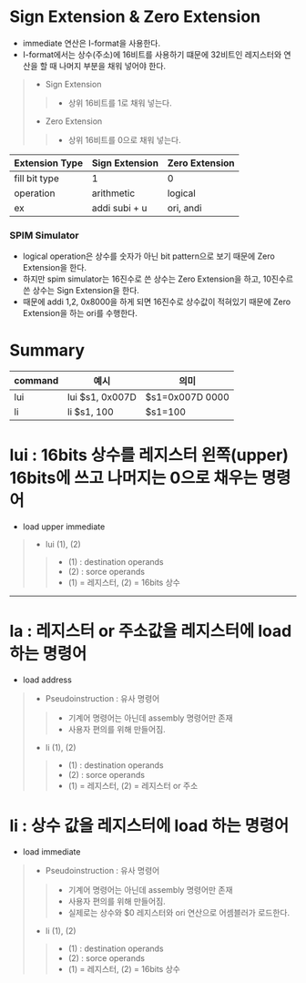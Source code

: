 # Sign Extension & Zero Extension
- immediate 연산은 I-format을 사용한다.
- I-format에서는 상수(주소)에 16비트를 사용하기 떄문에 32비트인 레지스터와 연산을 할 때 나머지 부분을 채워 넣어야 한다.
> - Sign Extension
>> - 상위 16비트를 1로 채워 넣는다.
> - Zero Extension
>> - 상위 16비트를 0으로 채워 넣는다.

|Extension Type|Sign Extension|Zero Extension|
|---|---|---|
|fill bit type|1|0|
|operation|arithmetic|logical|
|ex|addi subi + u|ori, andi|

### SPIM Simulator
- logical operation은 상수를 숫자가 아닌 bit pattern으로 보기 때문에 Zero Extension을 한다.
- 하지만 spim simulator는 16진수로 쓴 상수는 Zero Extension을 하고, 10진수르 쓴 상수는 Sign Extension을 한다.
- 때문에 addi $1,$2, 0x8000을 하게 되면 16진수로 상수값이 적혀있기 때문에 Zero Extension을 하는 ori를 수행한다.

# Summary
|command|예시|의미|
|---|---|---|
|lui|lui $s1, 0x007D|$s1=0x007D 0000|
|li|li $s1, 100|$s1=100|

# lui : 16bits 상수를 레지스터 왼쪽(upper) 16bits에 쓰고 나머지는 0으로 채우는 명령어
- load upper immediate
> - lui (1), (2)
>> - (1) : destination operands
>> - (2) : sorce operands
>> - (1) = 레지스터, (2) = 16bits 상수

---
# la : 레지스터 or 주소값을 레지스터에 load 하는 명령어
- load address
> - Pseudoinstruction : 유사 명령어
>> - 기계어 명령어는 아닌데 assembly 명령어만 존재
>> - 사용자 편의를 위해 만들어짐.
> - li (1), (2)
>> - (1) : destination operands
>> - (2) : sorce operands
>> - (1) = 레지스터, (2) = 레지스터 or 주소

# li : 상수 값을 레지스터에 load 하는 명령어
- load immediate
> - Pseudoinstruction : 유사 명령어
>> - 기계어 명령어는 아닌데 assembly 명령어만 존재
>> - 사용자 편의를 위해 만들어짐.
>> - 실제로는 상수와 $0 레지스터와 ori 연산으로 어셈블러가 로드한다.
> - li (1), (2)
>> - (1) : destination operands
>> - (2) : sorce operands
>> - (1) = 레지스터, (2) = 16bits 상수